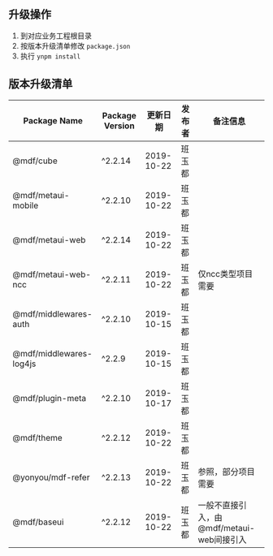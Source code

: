 <a name="aY8A0"></a>
## 升级操作

1. 到对应业务工程根目录
1. 按版本升级清单修改 `package.json` 
1. 执行 `ynpm install` 

<a name="Ey1x1"></a>
## 版本升级清单

| Package Name | Package Version | 更新日期 | 发布者 | 备注信息 |
| --- | --- | --- | --- | --- |
| @mdf/cube | ^2.2.14 | 2019-10-22 | 班玉都 |  |
| @mdf/metaui-mobile | ^2.2.10 | 2019-10-22 | 班玉都 |  |
| @mdf/metaui-web | ^2.2.14 | 2019-10-22 | 班玉都 |  |
| @mdf/metaui-web-ncc | ^2.2.11 | 2019-10-22 | 班玉都 | 仅ncc类型项目需要 |
| @mdf/middlewares-auth | ^2.2.10 | 2019-10-15 | 班玉都 |  |
| @mdf/middlewares-log4js | ^2.2.9 | 2019-10-15 | 班玉都 |  |
| @mdf/plugin-meta | ^2.2.10 | 2019-10-17 | 班玉都 |  |
| @mdf/theme | ^2.2.12 | 2019-10-22 | 班玉都 |  |
| @yonyou/mdf-refer | ^2.2.13 | 2019-10-22 | 班玉都 | 参照，部分项目需要 |
| @mdf/baseui | ^2.2.12 | 2019-10-22 | 班玉都 | 一般不直接引入，由@mdf/metaui-web间接引入 |